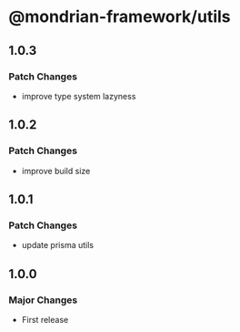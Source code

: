 # @mondrian-framework/utils

## 1.0.3

### Patch Changes

- improve type system lazyness

## 1.0.2

### Patch Changes

- improve build size

## 1.0.1

### Patch Changes

- update prisma utils

## 1.0.0

### Major Changes

- First release
